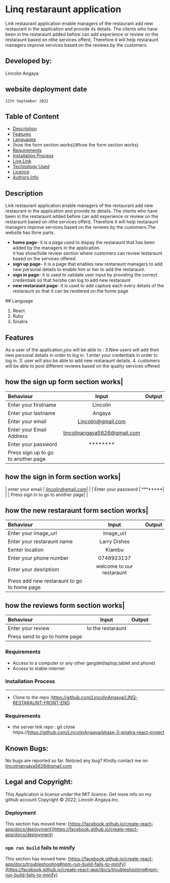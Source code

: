 # Linq restaraunt application
Link restaurant   application  enable managers  of the  restaurant add new restaurant in the application and provide   its details. The clients who have been in the restaraunt  added before can add experience or review on the restaraunt based on nthe services offerd, Therefore it will help restaraunt managers improve services based on the reviews by the customers.

 ## Developed by:
  Lincolin Angaya
  ## website deployment date
    12th September 2022
 ## Table of Content
 - [Description](#description)
 - [Features](#features)
  - [Languages](#languages)
 - [how the form section works](#how the form section works)
 - [Requirements](#requirements)
 - [Installation Process](#installation-Process)
 - [Live Link](#Live-Link)
 - [Technology  Used](#technology-Used)
 - [Licence](#licence)
 - [Authors Info](#Authors-Info)
 ## Description
Link restaurant   application  enable managers  of the  restaurant add new restaurant in the application and provide   its details. The clients who have been in the restaraunt  added before can add experience or review on the restaraunt based on nthe services offerd, Therefore it will help restaraunt managers improve services based on the reviews by the customers.The website has thrre parts.
 <ul>
  <li><b>home page</b>- it is a page used to dispay the restaraunt that has been added by the managers in the application.
  <br>
  it has show/hide review section where customers can review testaraunt based on the services offered
 </li>
 <li><b>sign up page</b>- it is a page that enables new restaraunt managers to add new personal details to enable him or her to add the restaraunt.</li>
 <li><b>sign in page</b>- it is used to validate user input by providing the correct credentials so that he/she can log to add new restaraunt </li>
 <li><b>new restaraunt page</b>- it is used to add capture each every details of the restaraunt so that it can be rendered on the home page </li>
  </ul>
  ## Language
  <ol>
  <li>React</li>
  <li>Ruby</li>
  <li>Sinatra</li>

  </ol>
  
  
## Features
As a user of the application,you will be able to :
3.New users will add their new personal details in order to log in.
1.enter your credentials in order to log in.
3. user will also be able to add new restaraunt details.
4. customers will be able to post different reviews based on the quality services offered 

## how the sign up form section works|
| Behaviour      | Input        | Output       |
| :------------- | :----------: | -----------: |
|  Enter your firstname  |   Lincolin  |     |
|  Enter your lastname  |   Angaya |     |
|  Enter your email  |   Lincolin@gmail.com |     |
| Enter your Email Address  | lincolinangaya5626@gmail.com | 
|  Enter your password  |   ********|     |
| Press sign up to go to another page| |

## how the sign in form section works|
|  enter your email |   lincolin@gmail.com|     |
|  Enter your password  |   ********|     |
| Press sign in to go to another page| |

## how the new restaraunt  form section works|
| Behaviour      | Input        | Output       |
| :------------- | :----------: | -----------: |
|  Enter your image_url  |   image_url  |     |
|  Enter your restaraunt name  |   Larry Dishes |     |
|  Eenter location  |   Kiambu |     |  |
| Enter your phone number  | 0748923137 | |
|  Enter your desriptiom  |   welcome to our restaraunt|     |
| Press add new restaraunt to go to home  page|   |

## how the reviews form section works|
| Behaviour      | Input        | Output       |
| :------------- | :----------: | -----------: |
| Enter your review |  to the restaraunt | |  results  | |  e.t.c  | 
| Press send to go to home  page| |

 ###  Requirements
 * Access to  a computer or any other gargdet(laptop,tablet and phone)
 * Access to  stable internet
 ### Installation Process
 ****
* Clone to the repo :https://github.com/LincolinAngaya/LINQ-RESTARAUNT-FRONT-END
 ###  Requirements
* the server link  repo : git clone https://https://github.com/LincolinAngaya/phase-3-sinatra-react-project
## Known Bugs:
No bugs are reported so far. Noticed any bug? KIndly contact me on lincolinangaya5626@gmail.com
## Legal and Copyright:
This Application is license under the MIT licence. Get more info on my github account
Copyright © 2022; Lincoln Angaya.Inc.


### Deployment

This section has moved here: [https://facebook.github.io/create-react-app/docs/deployment](https://facebook.github.io/create-react-app/docs/deployment)

### `npm run build` fails to minify

This section has moved here: [https://facebook.github.io/create-react-app/docs/troubleshooting#npm-run-build-fails-to-minify](https://facebook.github.io/create-react-app/docs/troubleshooting#npm-run-build-fails-to-minify)
